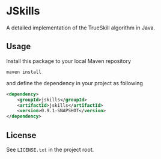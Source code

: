 JSkills
=======

A detailed implementation of the TrueSkill algorithm in Java.

Usage
-----

Install this package to your local Maven repository

    maven install

and define the dependency in your project as following

```XML
<dependency>
    <groupId>jskills</groupId>
    <artifactId>jskills</artifactId>
    <version>0.9.1-SNAPSHOT</version>
</dependency>
```

License
-------

See `LICENSE.txt` in the project root.
